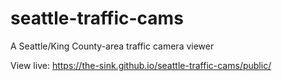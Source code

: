 # seattle-traffic-cams
A Seattle/King County-area traffic camera viewer

View live: https://the-sink.github.io/seattle-traffic-cams/public/
